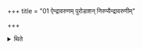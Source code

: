 +++
title = "01 ऐन्द्रावरुणम् पुरोडाशन् निरुप्यैन्द्रावरुणीम्"

+++

<details><summary>थिते</summary>

ऐन्द्रावरुणं पुरोडाशं निरुप्यैन्द्रावरुणीं पयस्यां निर्वपेत् १
</details>
